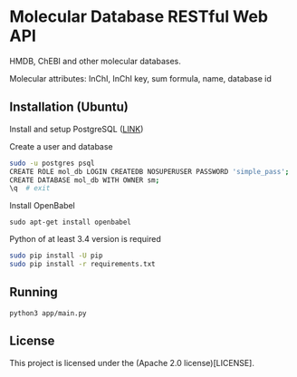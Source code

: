# Molecular Database RESTful Web API

HMDB, ChEBI and other molecular databases.

Molecular attributes: InChI, InChI key, sum formula, name, database id

## Installation (Ubuntu)

Install and setup PostgreSQL ([LINK](https://www.howtoforge.com/tutorial/how-to-install-postgresql-95-on-ubuntu-12_04-15_10/))

Create a user and database
```bash
sudo -u postgres psql
CREATE ROLE mol_db LOGIN CREATEDB NOSUPERUSER PASSWORD 'simple_pass';
CREATE DATABASE mol_db WITH OWNER sm;
\q  # exit
```
Install OpenBabel

`sudo apt-get install openbabel`

Python of at least 3.4 version is required
```bash
sudo pip install -U pip
sudo pip install -r requirements.txt
```
## Running

`python3 app/main.py`

## License

This project is licensed under the (Apache 2.0 license)[LICENSE].
